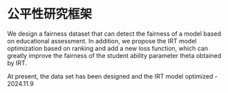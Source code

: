 # 公平性研究框架

We design a fairness dataset that can detect the fairness of a model based on educational assessment. In addition, we propose the IRT model optimization based on ranking and add a new loss function, which can greatly improve the fairness of the student ability parameter theta obtained by IRT.


At present, the data set has been designed and the IRT model optimized - 2024.11.9